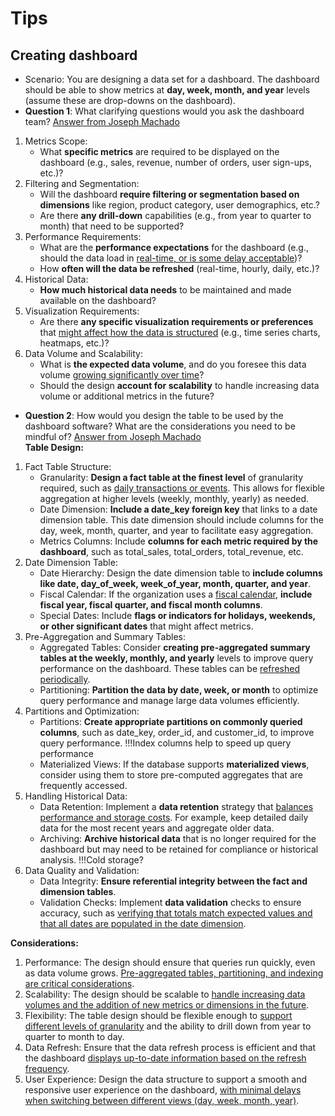 # Tips
## Creating dashboard  
* Scenario: You are designing a data set for a dashboard. The dashboard should be able to show metrics at **day, week, month, and year** levels (assume these are drop-downs on the dashboard).
* __Question 1__: What clarifying questions would you ask the dashboard team? [Answer from Joseph Machado](https://github.com/josephmachado/adv_data_transformation_in_sql/blob/main/concepts/query_templates/workshop_solutions.ipynb)
1. Metrics Scope:
    * What **specific metrics** are required to be displayed on the dashboard (e.g., sales, revenue, number of orders, user sign-ups, etc.)?
2. Filtering and Segmentation:
    * Will the dashboard **require filtering or segmentation based on dimensions** like region, product category, user demographics, etc.?
    * Are there **any drill-down** capabilities (e.g., from year to quarter to month) that need to be supported?
3. Performance Requirements:
    * What are the **performance expectations** for the dashboard (e.g., should the data load in <ins>real-time, or is some delay acceptable</ins>)?
    * How **often will the data be refreshed** (real-time, hourly, daily, etc.)?
4. Historical Data:
    * **How much historical data needs** to be maintained and made available on the dashboard?
5. Visualization Requirements:
    * Are there **any specific visualization requirements or preferences** that <ins>might affect how the data is structured</ins> (e.g., time series charts, heatmaps, etc.)?
6. Data Volume and Scalability:
    * What is **the expected data volume**, and do you foresee this data volume <ins>growing significantly over time</ins>?
    * Should the design **account for scalability** to handle increasing data volume or additional metrics in the future?
* __Question 2__: How would you design the table to be used by the dashboard software? What are the considerations you need to be mindful of? [Answer from Joseph Machado](https://github.com/josephmachado/adv_data_transformation_in_sql/blob/main/concepts/query_templates/workshop_solutions.ipynb)   
**Table Design:**
1. Fact Table Structure:
    * Granularity: **Design a fact table at the finest level** of granularity required, such as <ins>daily transactions or events</ins>. This allows for flexible aggregation at higher levels (weekly, monthly, yearly) as needed.
    * Date Dimension: **Include a date_key foreign key** that links to a date dimension table. This date dimension should include columns for the day, week, month, quarter, and year to facilitate easy aggregation.
    * Metrics Columns: Include **columns for each metric required by the dashboard**, such as total_sales, total_orders, total_revenue, etc.
2. Date Dimension Table:
    * Date Hierarchy: Design the date dimension table to **include columns like date, day_of_week, week_of_year, month, quarter, and year**.
    * Fiscal Calendar: If the organization uses a <ins>fiscal calendar</ins>, **include fiscal year, fiscal quarter, and fiscal month columns**.
    * Special Dates: Include **flags or indicators for holidays, weekends, or other significant dates** that might affect metrics.
3. Pre-Aggregation and Summary Tables:
    * Aggregated Tables: Consider **creating pre-aggregated summary tables at the weekly, monthly, and yearly** levels to improve query performance on the dashboard. These tables can be <ins>refreshed periodically</ins>.
    * Partitioning: **Partition the data by date, week, or month** to optimize query performance and manage large data volumes efficiently.
4. Partitions and Optimization:
    * Partitions: **Create appropriate partitions on commonly queried columns**, such as date_key, order_id, and customer_id, to improve query performance. !!!Index columns help to speed up query performance
    * Materialized Views: If the database supports **materialized views**, consider using them to store pre-computed aggregates that are frequently accessed. 
5. Handling Historical Data:
    * Data Retention: Implement a **data retention** strategy that <ins>balances performance and storage costs</ins>. For example, keep detailed daily data for the most recent years and aggregate older data.
    * Archiving: **Archive historical data** that is no longer required for the dashboard but may need to be retained for compliance or historical analysis. !!!Cold storage?
6. Data Quality and Validation:
    * Data Integrity: **Ensure referential integrity between the fact and dimension tables**.
    * Validation Checks: Implement **data validation** checks to ensure accuracy, such as <ins>verifying that totals match expected values and that all dates are populated in the date dimension</ins>.

**Considerations:**   
1. Performance: The design should ensure that queries run quickly, even as data volume grows. <ins>Pre-aggregated tables, partitioning, and indexing are critical considerations</ins>.
2. Scalability: The design should be scalable to <ins>handle increasing data volumes and the addition of new metrics or dimensions in the future</ins>.
3. Flexibility: The table design should be flexible enough to <ins>support different levels of granularity</ins> and the ability to drill down from year to quarter to month to day.
4. Data Refresh: Ensure that the data refresh process is efficient and that the dashboard <ins>displays up-to-date information based on the refresh frequency</ins>.
5. User Experience: Design the data structure to support a smooth and responsive user experience on the dashboard, <ins>with minimal delays when switching between different views (day, week, month, year)</ins>.
